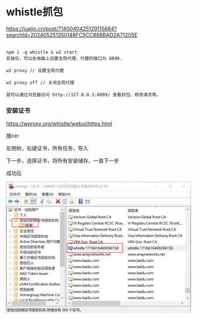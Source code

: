 # whistle抓包

<https://juejin.cn/post/7140040425129115684?searchId=202405251350148FC5CC866BAD2A71205E>

```
 
npm i -g whistle & w2 start
安装后，可以在电脑上设置全局代理，代理的端口为 8899.

w2 proxy // 设置全局代理

w2 proxy off // 关闭全局代理

就可以通过浏览器访问 http://127.0.0.1:8899/ 查看抓包、修改请求等。
```

### 安装证书

<https://wproxy.org/whistle/webui/https.html>

搜cer

左侧树，右键证书，所有任务，导入

下一步，选择证书，将所有安装储存，一直下一步

成功后

![image-20240525141556624](https://raw.githubusercontent.com/xxxsjan/pic-bed/main/image-20240525141556624.png)
